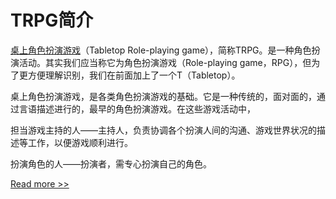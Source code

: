 # TRPG简介

[桌上角色扮演游戏](https://baike.baidu.com/item/TRPG)（Tabletop Role-playing game），简称TRPG。是一种角色扮演活动。其实我们应当称它为角色扮演游戏（Role-playing game，RPG），但为了更方便理解识别，我们在前面加上了一个T（Tabletop）。

桌上角色扮演游戏，是各类角色扮演游戏的基础。它是一种传统的，面对面的，通过言语描述进行的，最早的角色扮演游戏。在这些游戏活动中，

担当游戏主持的人——主持人，负责协调各个扮演人间的沟通、游戏世界状况的描述等工作，以便游戏顺利进行。

扮演角色的人——扮演者，需专心扮演自己的角色。



[Read more >>](https://baike.baidu.com/item/TRPG)
